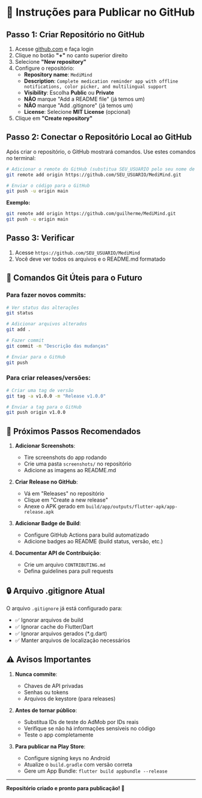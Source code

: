 # 🚀 Instruções para Publicar no GitHub

## Passo 1: Criar Repositório no GitHub

1. Acesse [github.com](https://github.com) e faça login
2. Clique no botão **"+"** no canto superior direito
3. Selecione **"New repository"**
4. Configure o repositório:
   - **Repository name**: `MediMind`
   - **Description**: `Complete medication reminder app with offline notifications, color picker, and multilingual support`
   - **Visibility**: Escolha **Public** ou **Private**
   - **NÃO** marque "Add a README file" (já temos um)
   - **NÃO** marque "Add .gitignore" (já temos um)
   - **License**: Selecione **MIT License** (opcional)
5. Clique em **"Create repository"**

## Passo 2: Conectar o Repositório Local ao GitHub

Após criar o repositório, o GitHub mostrará comandos. Use estes comandos no terminal:

```bash
# Adicionar o remote do GitHub (substitua SEU_USUARIO pelo seu nome de usuário)
git remote add origin https://github.com/SEU_USUARIO/MediMind.git

# Enviar o código para o GitHub
git push -u origin main
```

**Exemplo:**
```bash
git remote add origin https://github.com/guilherme/MediMind.git
git push -u origin main
```

## Passo 3: Verificar

1. Acesse `https://github.com/SEU_USUARIO/MediMind`
2. Você deve ver todos os arquivos e o README.md formatado

## 📝 Comandos Git Úteis para o Futuro

### Para fazer novos commits:
```bash
# Ver status das alterações
git status

# Adicionar arquivos alterados
git add .

# Fazer commit
git commit -m "Descrição das mudanças"

# Enviar para o GitHub
git push
```

### Para criar releases/versões:
```bash
# Criar uma tag de versão
git tag -a v1.0.0 -m "Release v1.0.0"

# Enviar a tag para o GitHub
git push origin v1.0.0
```

## 🎯 Próximos Passos Recomendados

1. **Adicionar Screenshots**:
   - Tire screenshots do app rodando
   - Crie uma pasta `screenshots/` no repositório
   - Adicione as imagens ao README.md

2. **Criar Release no GitHub**:
   - Vá em "Releases" no repositório
   - Clique em "Create a new release"
   - Anexe o APK gerado em `build/app/outputs/flutter-apk/app-release.apk`

3. **Adicionar Badge de Build**:
   - Configure GitHub Actions para build automatizado
   - Adicione badges ao README (build status, versão, etc.)

4. **Documentar API de Contribuição**:
   - Crie um arquivo `CONTRIBUTING.md`
   - Defina guidelines para pull requests

## 🔒 Arquivo .gitignore Atual

O arquivo `.gitignore` já está configurado para:
- ✅ Ignorar arquivos de build
- ✅ Ignorar cache do Flutter/Dart
- ✅ Ignorar arquivos gerados (*.g.dart)
- ✅ Manter arquivos de localização necessários

## ⚠️ Avisos Importantes

1. **Nunca commite**:
   - Chaves de API privadas
   - Senhas ou tokens
   - Arquivos de keystore (para releases)

2. **Antes de tornar público**:
   - Substitua IDs de teste do AdMob por IDs reais
   - Verifique se não há informações sensíveis no código
   - Teste o app completamente

3. **Para publicar na Play Store**:
   - Configure signing keys no Android
   - Atualize o `build.gradle` com versão correta
   - Gere um App Bundle: `flutter build appbundle --release`

---

**Repositório criado e pronto para publicação! 🎉**
